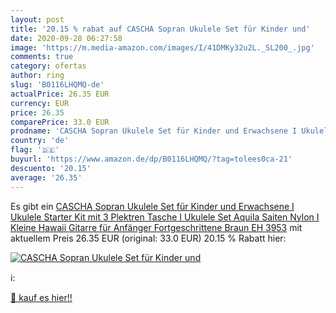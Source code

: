 ```yaml
---
layout: post
title: '20.15 % rabat auf CASCHA Sopran Ukulele Set für Kinder und'
date: 2020-09-28 06:27:58
image: 'https://m.media-amazon.com/images/I/41DMKy32u2L._SL200_.jpg'
comments: true
category: ofertas
author: ring
slug: 'B0116LHQMQ-de'
actualPrice: 26.35 EUR
currency: EUR
price: 26.35
comparePrice: 33.0 EUR
prodname: 'CASCHA Sopran Ukulele Set für Kinder und Erwachsene I Ukulele Starter Kit mit 3 Plektren Tasche I Ukulele Set Aquila Saiten Nylon I Kleine Hawaii Gitarre für Anfänger Fortgeschrittene Braun EH 3953'
country: 'de'
flag: '🇩🇪'
buyurl: 'https://www.amazon.de/dp/B0116LHQMQ/?tag=tolees0ca-21'
descuento: '20.15'
average: '26.35'
---
```


Es gibt ein [CASCHA Sopran Ukulele Set für Kinder und Erwachsene I Ukulele Starter Kit mit 3 Plektren Tasche I Ukulele Set Aquila Saiten Nylon I Kleine Hawaii Gitarre für Anfänger Fortgeschrittene Braun EH 3953](https://www.amazon.de/dp/B0116LHQMQ/?tag=tolees0ca-21) mit aktuellem Preis 26.35 EUR (original: 33.0 EUR) 20.15 % Rabatt hier:

[![CASCHA Sopran Ukulele Set für Kinder und](https://m.media-amazon.com/images/I/41DMKy32u2L._SL200_.jpg)](https://www.amazon.de/dp/B0116LHQMQ/?tag=tolees0ca-21)

ℹ️:


[🛒 kauf es hier!!](https://www.amazon.de/dp/B0116LHQMQ/?tag=tolees0ca-21)
